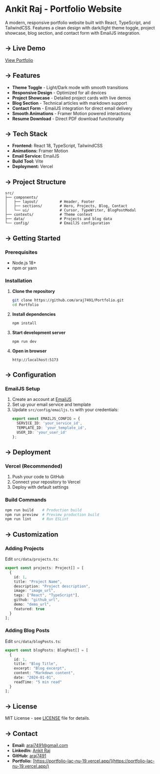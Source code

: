 # Ankit Raj - Portfolio Website

A modern, responsive portfolio website built with React, TypeScript, and TailwindCSS. Features a clean design with dark/light theme toggle, project showcase, blog section, and contact form with EmailJS integration.

## → Live Demo

[View Portfolio](https://portfolio-lac-nu-19.vercel.app/)

## → Features

- **Theme Toggle** - Light/Dark mode with smooth transitions
- **Responsive Design** - Optimized for all devices
- **Project Showcase** - Detailed project cards with live demos
- **Blog Section** - Technical articles with markdown support
- **Contact Form** - EmailJS integration for direct email delivery
- **Smooth Animations** - Framer Motion powered interactions
- **Resume Download** - Direct PDF download functionality

## → Tech Stack

- **Frontend:** React 18, TypeScript, TailwindCSS
- **Animations:** Framer Motion
- **Email Service:** EmailJS
- **Build Tool:** Vite
- **Deployment:** Vercel

## → Project Structure

```
src/
├── components/
│   ├── layout/          # Header, Footer
│   ├── sections/        # Hero, Projects, Blog, Contact
│   └── ui/              # Cursor, TypeWriter, BlogPostModal
├── contexts/            # Theme context
├── data/                # Projects and blog data
└── config/              # EmailJS configuration
```

## → Getting Started

### Prerequisites
- Node.js 18+ 
- npm or yarn

### Installation

1. **Clone the repository**
   ```bash
   git clone https://github.com/araj7491/Portfolio.git
   cd Portfolio
   ```

2. **Install dependencies**
   ```bash
   npm install
   ```

3. **Start development server**
   ```bash
   npm run dev
   ```

4. **Open in browser**
   ```
   http://localhost:5173
   ```

## → Configuration

### EmailJS Setup

1. Create an account at [EmailJS](https://www.emailjs.com/)
2. Set up your email service and template
3. Update `src/config/emailjs.ts` with your credentials:
   ```typescript
   export const EMAILJS_CONFIG = {
     SERVICE_ID: 'your_service_id',
     TEMPLATE_ID: 'your_template_id', 
     USER_ID: 'your_user_id'
   };
   ```

## → Deployment

### Vercel (Recommended)

1. Push your code to GitHub
2. Connect your repository to Vercel
3. Deploy with default settings

### Build Commands
```bash
npm run build    # Production build
npm run preview  # Preview production build
npm run lint     # Run ESLint
```

## → Customization

### Adding Projects
Edit `src/data/projects.ts`:
```typescript
export const projects: Project[] = [
  {
    id: 1,
    title: "Project Name",
    description: "Project description",
    image: "image_url",
    tags: ["React", "TypeScript"],
    github: "github_url",
    demo: "demo_url",
    featured: true
  }
];
```

### Adding Blog Posts
Edit `src/data/blogPosts.ts`:
```typescript
export const blogPosts: BlogPost[] = [
  {
    id: 1,
    title: "Blog Title",
    excerpt: "Blog excerpt",
    content: "Markdown content",
    date: "2024-01-01",
    readTime: "5 min read"
  }
];
```

## → License

MIT License - see [LICENSE](LICENSE) file for details.

## → Contact

- **Email:** [araj7491@gmail.com](mailto:araj7491@gmail.com)
- **LinkedIn:** [Ankit Raj](https://www.linkedin.com/in/ankit-raj-3594b6237/)
- **GitHub:** [araj7491](https://github.com/araj7491)
- **Portfolio:** [https://portfolio-lac-nu-19.vercel.app/](https://portfolio-lac-nu-19.vercel.app/)
